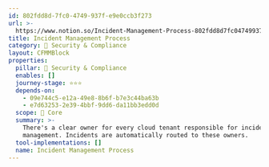 ```yaml
---
id: 802fdd8d-7fc0-4749-937f-e9e0ccb3f273
url: >-
  https://www.notion.so/Incident-Management-Process-802fdd8d7fc04749937fe9e0ccb3f273
title: Incident Management Process
category: 🔖 Security & Compliance
layout: CFMMBlock
properties:
  pillar: 🔖 Security & Compliance
  enables: []
  journey-stage: ⭐️⭐️⭐️
  depends-on:
    - 09e744c5-e12a-49e8-8b6f-b7e3c44ba63b
    - e7d63253-2e39-4bbf-9dd6-da11bb3edd0d
  scope: 🏢 Core
  summary: >-
    There's a clear owner for every cloud tenant responsible for incident
    management. Incidents are automatically routed to these owners. 
  tool-implementations: []
  name: Incident Management Process
---
```



